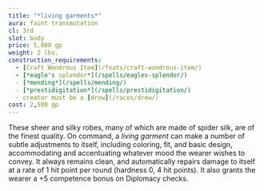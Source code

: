 ```yaml
---
title: "*living garments*"
aura: faint transmutation
cl: 3rd
slot: body
price: 5,000 gp
weight: 2 lbs.
construction_requirements:
  - [Craft Wondrous Item](/feats/craft-wondrous-item/)
  - [*eagle's splendor*](/spells/eagles-splendor/)
  - [*mending*](/spells/mending/)
  - [*prestidigitation*](/spells/prestidigitation/)
  - creator must be a [drow](/races/drow/)
cost: 2,500 gp
---
```


These sheer and silky robes, many of which are made of spider silk, are of the finest quality. On command, a *living garment* can make a number of subtle adjustments to itself, including coloring, fit, and basic design, accommodating and accentuating whatever mood the wearer wishes to convey. It always remains clean, and automatically repairs damage to itself at a rate of 1 hit point per round (hardness 0, 4 hit points). It also grants the wearer a +5 competence bonus on Diplomacy checks.

